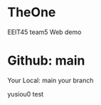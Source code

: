 # TheOne
EEIT45 team5 Web demo

Github:
main
========================
Your Local:
main
your branch

yusiou0 test
